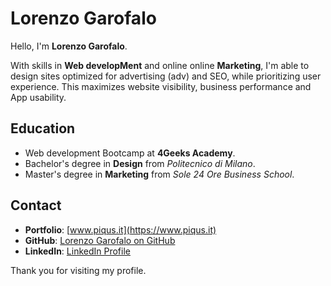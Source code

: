 # Lorenzo Garofalo 

Hello, I'm **Lorenzo Garofalo**.

With skills in **Web developMent** and online online **Marketing**, I'm able to design sites optimized for advertising (adv) and SEO, while prioritizing user experience. This maximizes website visibility, business performance and App usability.

## Education

- Web development Bootcamp at **4Geeks Academy**.
- Bachelor's degree in **Design** from *Politecnico di Milano*.
- Master's degree in **Marketing** from *Sole 24 Ore Business School*.


## Contact

- **Portfolio**: [www.piqus.it](https://www.piqus.it)
- **GitHub**: [Lorenzo Garofalo on GitHub](https://github.com/thelore85)
- **LinkedIn**: [LinkedIn Profile](https://www.linkedin.com/in/lorenzo-garofalo-digital/)


Thank you for visiting my profile.
